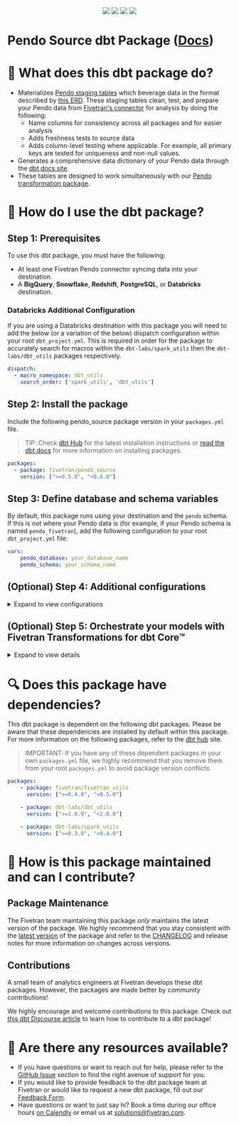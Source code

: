 <p align="center">
    <a alt="License"
        href="https://github.com/fivetran/dbt_pendo_source/blob/main/LICENSE">
        <img src="https://img.shields.io/badge/License-Apache%202.0-blue.svg" /></a>
    <a alt="dbt-core">
        <img src="https://img.shields.io/badge/dbt_Core™_version->=1.3.0_<2.0.0-orange.svg" /></a>
    <a alt="Maintained?">
        <img src="https://img.shields.io/badge/Maintained%3F-yes-green.svg" /></a>
    <a alt="PRs">
        <img src="https://img.shields.io/badge/Contributions-welcome-blueviolet" /></a>
</p>

# Pendo Source dbt Package ([Docs](https://fivetran.github.io/dbt_pendo_source/))
# 📣 What does this dbt package do?
- Materializes [Pendo staging tables](https://fivetran.github.io/dbt_pendo_source/#!/overview/pendo_source/models/?g_v=1) which beverage data in the format described by [this ERD](https://fivetran.com/docs/applications/pendo/#schemainformation). These staging tables clean, test, and prepare your Pendo data from [Fivetran's connector](https://fivetran.com/docs/applications/pendo) for analysis by doing the following:
  - Name columns for consistency across all packages and for easier analysis
  - Adds freshness tests to source data
  - Adds column-level testing where applicable. For example, all primary keys are tested for uniqueness and non-null values.
- Generates a comprehensive data dictionary of your Pendo data through the [dbt docs site](https://fivetran.github.io/dbt_pendo_source/).
- These tables are designed to work simultaneously with our [Pendo transformation package](https://github.com/fivetran/dbt_pendo).

# 🎯 How do I use the dbt package?
## Step 1: Prerequisites
To use this dbt package, you must have the following:
- At least one Fivetran Pendo connector syncing data into your destination. 
- A **BigQuery**, **Snowflake**, **Redshift**, **PostgreSQL**, or **Databricks** destination.

### Databricks Additional Configuration
If you are using a Databricks destination with this package you will need to add the below (or a variation of the below) dispatch configuration within your root `dbt_project.yml`. This is required in order for the package to accurately search for macros within the `dbt-labs/spark_utils` then the `dbt-labs/dbt_utils` packages respectively.
```yml
dispatch:
  - macro_namespace: dbt_utils
    search_order: ['spark_utils', 'dbt_utils']
```
## Step 2: Install the package
Include the following pendo_source package version in your `packages.yml` file.
> TIP: Check [dbt Hub](https://hub.getdbt.com/) for the latest installation instructions or [read the dbt docs](https://docs.getdbt.com/docs/package-management) for more information on installing packages.
```yaml
packages:
  - package: fivetran/pendo_source
    version: [">=0.5.0", "<0.6.0"]
```

## Step 3: Define database and schema variables
By default, this package runs using your destination and the `pendo` schema. If this is not where your Pendo data is (for example, if your Pendo schema is named `pendo_fivetran`), add the following configuration to your root `dbt_project.yml` file:

```yml
vars:
    pendo_database: your_database_name
    pendo_schema: your_schema_name 
```
## (Optional) Step 4: Additional configurations
<details><summary>Expand to view configurations</summary>

### Passthrough Columns

This package includes all of the source columns that are defined in the macros folder. We recommend including custom columns in this package because the staging models only bring in the standard columns for the `EVENT`, `FEATURE_EVENT`, `PAGE_EVENT`, `ACCOUNT_HISTORY`, and `VISITOR_HISTORY` tables.

You can add more columns using our passthrough column variables. These variables allow the passthrough columns to be aliased (`alias`) and casted (`transform_sql`) if you want, although it is not required. You can configure datatype casting by using a SQL snippet within the `transform_sql` key. You may add the desired SQL snippet while omitting the `as field_name` part of the casting statement - we rename this column with the alias attribute - and your custom passthrough columns will be casted accordingly.

Use the following format for declaring the respective passthrough variables:

```yml
vars:

  pendo__feature_event_pass_through_columns:
    - name:           "custom_field_name"
      alias:          "normal_field_name"
  pendo__page_event_pass_through_columns:
    - name:           "property_field_id"
      alias:          "new_name_for_this_field_id"
      transform_sql:  "cast(new_name_for_this_field as int64)"
    - name:           "this_other_field"
      transform_sql:  "cast(this_other_field as string)"
  pendo__event_pass_through_columns:
    - name:           "well_named_field_1"
  pendo__account_history_pass_through_columns:
    - name:           "well_named_field_2"
  pendo__visitor_history_pass_through_columns:
    - name:           "well_named_field_3"
```

### Changing the Build Schema

By default, this package builds the Pendo staging models within a schema titled (`<target_schema>` + `_stg_pendo`) in your target database. If this is not where you would like your Pendo staging data to be written to, add the following configuration to your `dbt_project.yml` file:

```yml
models:
  pendo_source:
    +schema: my_new_schema_name # leave blank for just the target_schema
```

### Change the source table references
If an individual source table has a different name than the package expects, add the table name as it appears in your destination to the respective variable:
> IMPORTANT: See this project's [`dbt_project.yml`](https://github.com/fivetran/dbt_pendo_source/blob/main/dbt_project.yml) variable declarations to see the expected names.
    
```yml
vars:
  pendo_source:
    pendo_<default_source_table_name>_identifier: "your_table_name" 
```
#### 🚨 Snowflake Users 🚨
You may need to provide the case-sensitive spelling of your source tables that are also Snowflake reserved words.

In this package, this would apply to the `GROUP` source. If you are receiving errors for this source, include the following in your `dbt_project.yml` file:
```yml
vars:
  pendo_group_identifier: '"Group"' # as an example, must include this quoting pattern and adjust for your exact casing
```


**Note!** if you have sources defined in one of your project's yml files, for example if you have a yml file with a `sources` level like in the following example, the prior code will not work. 

Instead you will need to add the following where your group source table is defined in your yml:
```yml
sources:
  tables:
    - name: group 
      # Add the below
      identifier: GROUP # Or what your group table is named, being mindful of casing
      quoting:
        identifier: true
```
</details>

## (Optional) Step 5: Orchestrate your models with Fivetran Transformations for dbt Core™
<details><summary>Expand to view details</summary>
<br>
    
Fivetran offers the ability for you to orchestrate your dbt project through [Fivetran Transformations for dbt Core™](https://fivetran.com/docs/transformations/dbt). Learn how to set up your project for orchestration through Fivetran in our [Transformations for dbt Core™ setup guides](https://fivetran.com/docs/transformations/dbt#setupguide).
</details>

# 🔍 Does this package have dependencies?
This dbt package is dependent on the following dbt packages. Please be aware that these dependencies are installed by default within this package. For more information on the following packages, refer to the [dbt hub](https://hub.getdbt.com/) site.
> IMPORTANT: If you have any of these dependent packages in your own `packages.yml` file, we highly recommend that you remove them from your root `packages.yml` to avoid package version conflicts.
    
```yml
packages:
    - package: fivetran/fivetran_utils
      version: [">=0.4.0", "<0.5.0"]

    - package: dbt-labs/dbt_utils
      version: [">=1.0.0", "<2.0.0"]

    - package: dbt-labs/spark_utils
      version: [">=0.3.0", "<0.4.0"]
```

# 🙌 How is this package maintained and can I contribute?
## Package Maintenance
The Fivetran team maintaining this package _only_ maintains the latest version of the package. We highly recommend that you stay consistent with the [latest version](https://hub.getdbt.com/fivetran/pendo_source/latest/) of the package and refer to the [CHANGELOG](https://github.com/fivetran/dbt_pendo_source/blob/main/CHANGELOG.md) and release notes for more information on changes across versions.

## Contributions
A small team of analytics engineers at Fivetran develops these dbt packages. However, the packages are made better by community contributions! 

We highly encourage and welcome contributions to this package. Check out [this dbt Discourse article](https://discourse.getdbt.com/t/contributing-to-a-dbt-package/657) to learn how to contribute to a dbt package!

# 🏪 Are there any resources available?
- If you have questions or want to reach out for help, please refer to the [GitHub Issue](https://github.com/fivetran/dbt_pendo_source/issues/new/choose) section to find the right avenue of support for you.
- If you would like to provide feedback to the dbt package team at Fivetran or would like to request a new dbt package, fill out our [Feedback Form](https://www.surveymonkey.com/r/DQ7K7WW).
- Have questions or want to just say hi? Book a time during our office hours [on Calendly](https://calendly.com/fivetran-solutions-team/fivetran-solutions-team-office-hours) or email us at solutions@fivetran.com.
